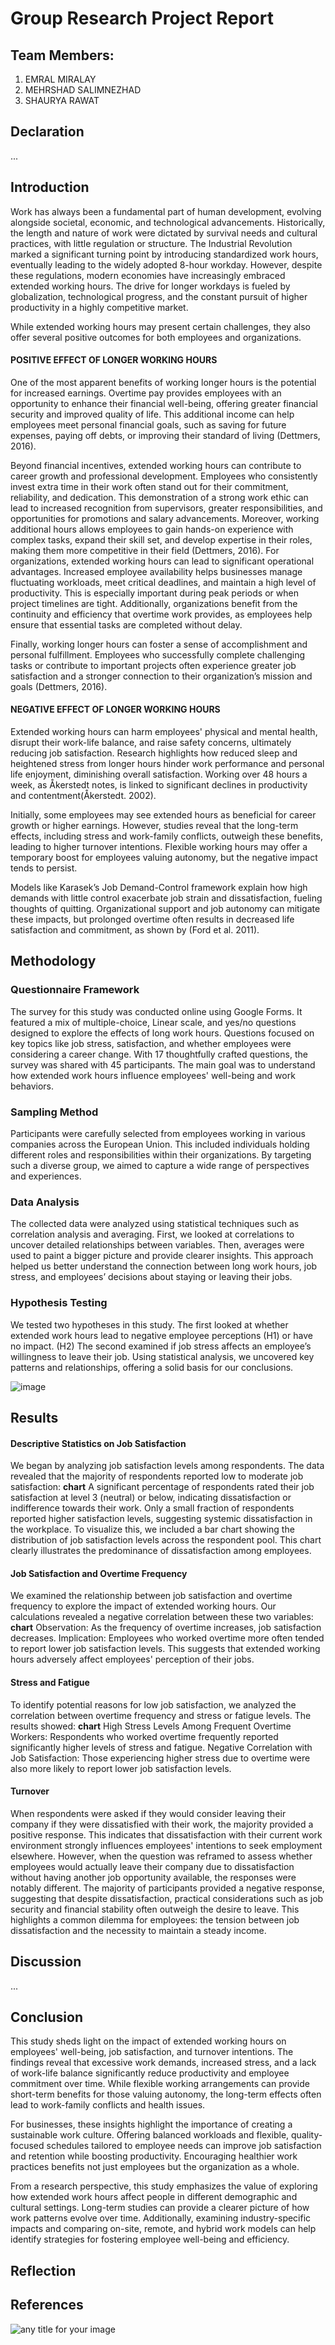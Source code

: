 # Group Research Project Report

## Team Members:
1. EMRAL MIRALAY
2. MEHRSHAD SALIMNEZHAD
3. SHAURYA RAWAT

## Declaration
... 

## Introduction

Work has always been a fundamental part of human development, evolving alongside societal, economic, and technological advancements. Historically, the length and nature of work were dictated by survival needs and cultural practices, with little regulation or structure. The Industrial Revolution marked a significant turning point by introducing standardized work hours, eventually leading to the widely adopted 8-hour workday. However, despite these regulations, modern economies have increasingly embraced extended working hours. The drive for longer workdays is fueled by globalization, technological progress, and the constant pursuit of higher productivity in a highly competitive market.

While extended working hours may present certain challenges, they also offer several positive outcomes for both employees and organizations.

#### POSITIVE EFFECT OF LONGER WORKING HOURS

One of the most apparent benefits of working longer hours is the potential for increased earnings. Overtime pay provides employees with an opportunity to enhance their financial well-being, offering greater financial security and improved quality of life. This additional income can help employees meet personal financial goals, such as saving for future expenses, paying off debts, or improving their standard of living (Dettmers, 2016).

Beyond financial incentives, extended working hours can contribute to career growth and professional development. Employees who consistently invest extra time in their work often stand out for their commitment, reliability, and dedication. This demonstration of a strong work ethic can lead to increased recognition from supervisors, greater responsibilities, and opportunities for promotions and salary advancements. Moreover, working additional hours allows employees to gain hands-on experience with complex tasks, expand their skill set, and develop expertise in their roles, making them more competitive in their field (Dettmers, 2016).
For organizations, extended working hours can lead to significant operational advantages. Increased employee availability helps businesses manage fluctuating workloads, meet critical deadlines, and maintain a high level of productivity. This is especially important during peak periods or when project timelines are tight. Additionally, organizations benefit from the continuity and efficiency that overtime work provides, as employees help ensure that essential tasks are completed without delay.

Finally, working longer hours can foster a sense of accomplishment and personal fulfillment. Employees who successfully complete challenging tasks or contribute to important projects often experience greater job satisfaction and a stronger connection to their organization’s mission and goals (Dettmers, 2016).

#### NEGATIVE EFFECT OF LONGER WORKING HOURS

Extended working hours can harm employees' physical and mental health, disrupt their work-life balance, and raise safety concerns, ultimately reducing job satisfaction. Research highlights how reduced sleep and heightened stress from longer hours hinder work performance and personal life enjoyment, diminishing overall satisfaction. Working over 48 hours a week, as Åkerstedt notes, is linked to significant declines in productivity and contentment(Åkerstedt. 2002).

Initially, some employees may see extended hours as beneficial for career growth or higher earnings. However, studies reveal that the long-term effects, including stress and work-family conflicts, outweigh these benefits, leading to higher turnover intentions. Flexible working hours may offer a temporary boost for employees valuing autonomy, but the negative impact tends to persist.

Models like Karasek’s Job Demand-Control framework explain how high demands with little control exacerbate job strain and dissatisfaction, fueling thoughts of quitting. Organizational support and job autonomy can mitigate these impacts, but prolonged overtime often results in decreased life satisfaction and commitment, as shown by (Ford et al. 2011).


## Methodology

### Questionnaire Framework
The survey for this study was conducted online using Google Forms. It featured a mix of multiple-choice, Linear scale, and yes/no questions designed to explore the effects of long work hours. Questions focused on key topics like job stress, satisfaction, and whether employees were considering a career change. With 17 thoughtfully crafted questions, the survey was shared with 45 participants. The main goal was to understand how extended work hours influence employees' well-being and work behaviors.

### Sampling Method
Participants were carefully selected from employees working in various companies across the European Union. This included individuals holding different roles and responsibilities within their organizations. By targeting such a diverse group, we aimed to capture a wide range of perspectives and experiences.

### Data Analysis
The collected data were analyzed using statistical techniques such as correlation analysis and averaging. First, we looked at correlations to uncover detailed relationships between variables. Then, averages were used to paint a bigger picture and provide clearer insights. This approach helped us better understand the connection between long work hours, job stress, and employees’ decisions about staying or leaving their jobs.

### Hypothesis Testing
We tested two hypotheses in this study. The first looked at whether extended work hours lead to negative employee perceptions (H1) or have no impact. (H2) The second examined if job stress affects an employee’s willingness to leave their job. Using statistical analysis, we uncovered key patterns and relationships, offering a solid basis for our conclusions.

![image](https://github.com/user-attachments/assets/d415a410-1b58-4ccf-8bb5-c978831c81b4)



## Results

#### Descriptive Statistics on Job Satisfaction
We began by analyzing job satisfaction levels among respondents. The data revealed that the majority of respondents reported low to moderate job satisfaction:
**chart**
A significant percentage of respondents rated their job satisfaction at level 3 (neutral) or below, indicating dissatisfaction or indifference towards their work.
Only a small fraction of respondents reported higher satisfaction levels, suggesting systemic dissatisfaction in the workplace.
To visualize this, we included a bar chart showing the distribution of job satisfaction levels across the respondent pool. This chart clearly illustrates the predominance of dissatisfaction among employees.
#### Job Satisfaction and Overtime Frequency
We examined the relationship between job satisfaction and overtime frequency to explore the impact of extended working hours. Our calculations revealed a negative correlation between these two variables:
**chart**
Observation: As the frequency of overtime increases, job satisfaction decreases.
Implication: Employees who worked overtime more often tended to report lower job satisfaction levels. This suggests that extended working hours adversely affect employees' perception of their jobs.
#### Stress and Fatigue
To identify potential reasons for low job satisfaction, we analyzed the correlation between overtime frequency and stress or fatigue levels. The results showed:
**chart**
High Stress Levels Among Frequent Overtime Workers: Respondents who worked overtime frequently reported significantly higher levels of stress and fatigue.
Negative Correlation with Job Satisfaction: Those experiencing higher stress due to overtime were also more likely to report lower job satisfaction levels.

#### Turnover
When respondents were asked if they would consider leaving their company if they were dissatisfied with their work, the majority provided a positive response. This indicates that dissatisfaction with their current work environment strongly influences employees' intentions to seek employment elsewhere. However, when the question was reframed to assess whether employees would actually leave their company due to dissatisfaction without having another job opportunity available, the responses were notably different. The majority of participants provided a negative response, suggesting that despite dissatisfaction, practical considerations such as job security and financial stability often outweigh the desire to leave. This highlights a common dilemma for employees: the tension between job dissatisfaction and the necessity to maintain a steady income.

## Discussion
... 

## Conclusion

This study sheds light on the impact of extended working hours on employees' well-being, job satisfaction, and turnover intentions. The findings reveal that excessive work demands, increased stress, and a lack of work-life balance significantly reduce productivity and employee commitment over time. While flexible working arrangements can provide short-term benefits for those valuing autonomy, the long-term effects often lead to work-family conflicts and health issues.

For businesses, these insights highlight the importance of creating a sustainable work culture. Offering balanced workloads and flexible, quality-focused schedules tailored to employee needs can improve job satisfaction and retention while boosting productivity. Encouraging healthier work practices benefits not just employees but the organization as a whole.

From a research perspective, this study emphasizes the value of exploring how extended work hours affect people in different demographic and cultural settings. Long-term studies can provide a clearer picture of how work patterns evolve over time. Additionally, examining industry-specific impacts and comparing on-site, remote, and hybrid work models can help identify strategies for fostering employee well-being and efficiency.

## Reflection

## References
![any title for your image](LINK)